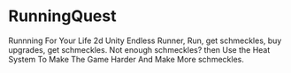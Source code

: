 # RunningQuest
 Runnning For Your Life 2d Unity Endless Runner,
 Run, get schmeckles, buy upgrades, get schmeckles.
 Not enough schmeckles? then Use the Heat System To Make The Game Harder And Make More schmeckles.
